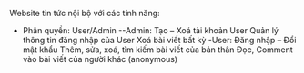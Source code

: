 Website tin tức nội bộ với các tính năng: 
- Phân quyền: User/Admin
--Admin:
Tạo – Xoá tài khoản User
Quản lý thông tin đăng nhập của User
Xoá bài viết bất kỳ
-User:
Đăng nhập – Đổi mật khẩu 
Thêm, sửa, xoá, tìm kiếm bài viết của bản thân
Đọc, Comment vào bài viết của người khác (anonymous)

